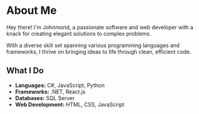 # About Me

Hey there! I'm Johnmond, a passionate software and web developer 
with a knack for creating elegant solutions to complex problems. 

With a diverse skill set spanning various programming languages and frameworks, 
I thrive on bringing ideas to life through clean, efficient code.

## What I Do

- **Languages:** C#, JavaScript, Python
- **Frameworks:** .NET, React.js
- **Databases:** SQL Server
- **Web Development:** HTML, CSS, JavaScript
